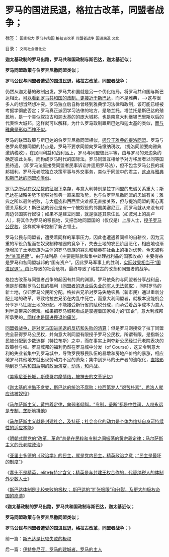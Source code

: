 # 罗马的国进民退，格拉古改革，同盟者战争；

标签： `国家权力` `罗马共和国` `格拉古改革` `同盟者战争` `国进民退` `文化` 

目录： `文明社会进化史`

**迦太基政制的罗马出路，罗马共和国政制与斯巴达，迦太基近似；**

**罗马同盟政策与伯罗奔尼撒同盟类似；**

**罗马公民与同盟者遭受的国进民退，格拉古改革，同盟者战争**；

仍然从迦太基的政制出发，罗马共和国就是另一个优化结局。将罗马共和国与斯巴达相比，[可以看到罗马共和国的政制，更接近于斯巴达](../../../2013/3/7/斯巴达，雅典，迦太基，罗马的寡头和公民大会.md)，而不是雅典，——>这与很多人的想当然想冲突。罗马独立后自称曾经到雅典学习法律和政制，该可能已经被考据学彻底否定；罗马真正派团学习法律的地方，是塔兰托。塔兰托是斯巴达的殖民地，是一个类似叙拉古和迦太基的的庞大城邦，也是南意大利继锡巴里斯以后的代表性大城邦。这样就可以解释，为什么罗马政制跟斯巴达和迦太基的类似，[而与雅典是形似而神不似](../../../2013/3/6/凶狠地爱好世界和平的斯巴达，斯大林，毛主席，金将军.md)。

罗马的联盟政策与斯巴达的伯罗奔尼撒同盟相似，[迥异于雅典的提洛同盟](../../../2010/5/20/美式民主，东南亚“民主”和雅典的民主.md)。罗马与伯罗奔尼撒同盟的特点是，罗马不要求同盟向罗马缴纳税收，（提洛同盟要向雅典激纳税收），在民间利益和战利品上，罗马与同盟彼此平等，由与罗马的双边条约确定彼此关系，而构成罗马时代的国际法。罗马同盟互相给予对方移居者以同等国民待遇，（即罗马法庭接受同盟者民事诉讼并适用罗马法），但不包含罗马公民的城邦福利。罗马元老院独立决策军事与外交事务，类似于同盟中的君主，[这点与雅典和斯巴达的同盟均类似](../../../2008/9/6/为什么统一地中海世界是罗马,不是雅典.md)。

[罗马之所以在汉尼拨的征服下幸存](../../../2013/3/7/斯巴达和迦太基政权的压迫性和罗马，邻国和汉奸.md)，与意大利特别是拉丁同盟的忠诚关系重大；斯巴达在战略劣势下能够对雅典一直采取攻势，也与伯罗奔尼撒同盟的忠诚有关；雅典之所以最终战败，与大瘟疫和西西里灾难都无直接关系，但与提洛同盟的离心离德关系极大！斯巴达的弱点是有一个被奴役的邻国美塞尼亚，而罗马就从来没有对周边邻国实行奴役；如果不是建立同盟，就是驱逐其原住民（如波河上的高卢人），将其作为罗马的移民地，又把当地同盟国的（仅仅是）上层人士，[授予罗马公民权](../../../2010/8/13/罗马公民为既得利益更爱和平更爱国.md)，这样就牢牢控制了新占领土。

罗马公民与同盟者，遭受着同样的军事压力，因此也遭遇着同样的自耕农，因为沉重的军役负担而在奴隶制种植园的竞争下，失去土地的农民阶层恶化，相应地也渐渐增加了土地贵族为主体的罗马贵族的寡头和精英在社会上的相对优势，[今天被称为“贫富差距](../../../2013/1/22/炒作贫富差距，不是毛左就是民粹，至少是纳粹.md)”。由于战利品（主要是赔款和集中处理战利品的国家收益）主要得益是罗马和各同盟城邦的“国有资产”，因此罗马军事上的胜利，[实际效果相当于“国进民退”。](../../../2012/12/6/侵略是“暴力推动国内法覆盖”的司法选择；.md)由此导致的社会危机，最终导致了格拉古的改革和同盟者的战争。

格拉古改革与同盟者战争的起因有共同的渊源。罗马依条约与同盟者分享战利品，但是却控制罗马公民的福利（[同盟者的退业后失业的军人无法领取](../../../2010/8/20/罗马帝国屠杀国民的爱国军人集团.md)），同时罗马的新土地，仅归罗马公民所分配。格拉古兄弟对罗马失地农民（新市民）通过重新分配土地的改革，导致格拉古兄弟在内乱中死亡，而意大利同盟者，就根本没能机会分享罗马征服土地的分配，不能接受新行省的赋税分成，而承受着战争成本为意大利半岛带来的苦难。如果把罗马城邦看成是掌握着国家权力的“国企”，意大利城邦所承受的[，同样也是国进民退的痛苦](../../../2009/12/17/崇祯皇帝获报“国进民退”.md)。

[同盟者战争，是对罗马国进民退的反抗和失败的清算](../../../2009/8/1/放弃国企垄断去特权，让民企对税收作出贡献.md)；但是罗马则接受了拉丁同盟完全获得罗马公民权，并向意大利同盟有限授予罗马公民权。所谓有限，是指新公民被分配到少数选群（特拉布斯）之中，而在事实上剥夺新公民经过元老院表决的政策参与权。罗马城邦的福利仍然在罗马城中分发（of
Course），这又令到意大利的失业者集中到罗马城中，导致罗民移民队伍的暴增和房地产价格的暴涨，相应地罗马其他地方就出现劳动力不足的萧条；集中到罗马的无产者的流氓化，[直接影响到罗马共和国后期的政治演变，动荡，和内战](../../../2010/8/12/“N党制”的罗马走进了死胡同.md)。

《[美塞尼亚长城，斯德哥尔摩情结，被抹去的文革记忆](../../../2013/3/8/美塞尼亚长城，受害者情结，被抹去的文革记忆.md)》

《[迦太基的冷酷不贪婪，斯巴达的统治不腐败；拉西第梦人“艰苦朴素”，希洛人就应该被奴役](../../../2013/3/8/迦太基的冷血不贪婪，斯巴达的压迫不腐败.md)》

《[马尔萨斯主义，黄宗羲定律，向弱者倾斜，“专制，垄断”都是中性词，人权永远是专制、垄断地排他](../../../2013/3/8/马尔萨斯主义，黄宗羲定律，向弱者倾斜.md)》

《[马尔萨斯主义就是封建社会，及特征；社会变化的动力是个体为维持自身可持续性的适应本能](../../../2013/3/10/马尔萨斯主义就是封建社会及特征.md)》

《[明朝式朋党的“改革，革命”总是在民粹和专制之间振荡的黄宗羲定律；马尔萨斯主义的元老院政治](../../../2013/3/10/明朝式朋党的“改革，革命”极可能转向马尔萨斯主义的元老院政治.md)》

《[亚里士多德的《政治学》的民主，就是党内民主，精英政治之意；“民主是最坏的制度”](../../../2013/3/10/亚里士多德的《政治学》研究的逻辑前提.md)》

《[寡头不是精英，elite有特定含义；精英是与封建王权合作的，代替纳税人的体制外少数人士](../../../2013/3/10/寡头不是精英，elite不入体制，精英不谈国事.md)》

《[斯巴达体制是比较失败的极权； 斯巴达的“扩张极限”和分裂，及更大的极权帝国的崩溃](../../../2013/3/11/斯巴达是比较失败的极权.md)》

《**迦太基政制的罗马出路，罗马共和国政制与斯巴达，迦太基近似；**

**罗马同盟政策与伯罗奔尼撒同盟类似；**

**罗马公民与同盟者遭受的国进民退，格拉古改革，同盟者战争**；》



前一篇：[斯巴达是比较失败的极权](../../../2013/3/11/斯巴达是比较失败的极权.md)

后一篇：[伊特鲁尼亚，罗马的建城者，罗马的主人](../../../2013/3/11/伊特鲁尼亚，罗马的建城者，罗马的主人.md)